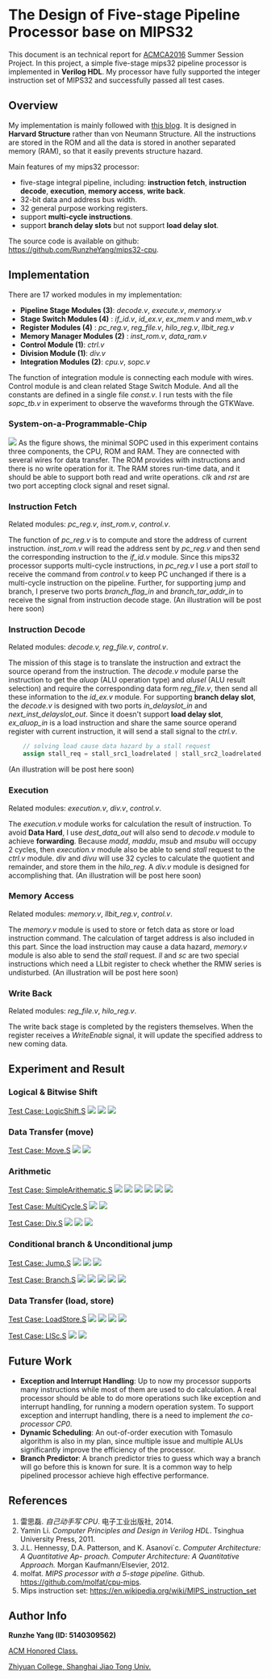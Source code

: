 # The Design of Five-stage Pipeline Processor base on MIPS32
This document is an technical report for [ACMCA2016](http://202.120.38.22:1000/wiki/index.php?title=Course:ACMCA2016) Summer Session Project. In this project, a simple five-stage mips32 pipeline processor is implemented in __Verilog HDL__. My processor have fully supported the integer instruction set of MIPS32 and successfully passed all test cases.

## Overview
My implementation is mainly followed with [this blog](http://blog.csdn.net/leishangwen/article/category/5723475/3). It is designed in __Harvard Structure__ rather than von Neumann Structure. All the instructions are stored in the ROM and all the data is stored in another separated memory (RAM), so that it easily prevents structure hazard.

Main features of my mips32 processor:

- five-stage integral pipeline, including: __instruction fetch__, __instruction decode__, __execution__, __memory access__, __write back__.
- 32-bit data and address bus width.
- 32 general purpose working registers.
- support __multi-cycle instructions__.
- support __branch delay slots__ but not support __load delay slot__.

The source code is available on github: https://github.com/RunzheYang/mips32-cpu.

## Implementation

There are 17 worked modules in my implementation: 

- __Pipeline Stage Modules (3)__: _decode.v_, _execute.v_, _memory.v_
- __Stage Switch Modules (4)__ : *if_id.v*, *id_ex.v*, *ex_mem.v* and *mem_wb.v*
- __Register Modules (4)__ : *pc_reg.v*, *reg_file.v*, *hilo_reg.v*, *llbit_reg.v*
- __Memory Manager Modules (2)__ : *inst_rom.v*, *data_ram.v*
- __Control Module (1)__: *ctrl.v*
- __Division Module (1)__: *div.v*
- __Integration Modules (2)__: *cpu.v*, *sopc.v*

The function of integration module is connecting each module with wires. Control module is and clean related Stage Switch Module. And all the constants are defined in a single file *const.v*. I run tests with the file *sopc_tb.v* in experiment to observe the waveforms through the GTKWave.

### System-on-a-Programmable-Chip
![](sopc.png)
As the figure shows, the minimal SOPC used in this experiment contains three components, the CPU, ROM and RAM. They are connected with several wires for  data transfer. The ROM provides with instructions and there is no write operation for it. The RAM stores run-time data, and it should be able to support both read and write operations. _clk_ and _rst_ are two port accepting clock signal and reset signal.

### Instruction Fetch
Related modules: *pc_reg.v*, *inst_rom.v*, *control.v*.

The function of *pc_reg.v* is to compute and store the address of current instruction. *inst_rom.v* will read the address sent by *pc_reg.v* and then send the corresponding instruction to the *if_id.v* module. 
Since this mips32 processor supports multi-cycle instructions, in *pc_reg.v* I use a port *stall* to receive the command from *control.v* to keep PC unchanged if there is a multi-cycle instruction on the pipeline. Further, for supporting jump and branch, I preserve two ports *branch_flag_in* and *branch_tar_addr_in* to receive the signal from instruction decode stage.
(An illustration will be post here soon)

### Instruction Decode
Related modules: *decode.v, reg_file.v*, *control.v*.

The mission of this stage is to translate the instruction and extract the source operand from the instruction. The *decode.v* module parse the instruction to get the *aluop* (ALU operation type) and *alusel* (ALU result selection) and require the corresponding data form *reg_file.v*, then send all these information to the *id_ex.v* module.
For supporting **branch delay slot**, the *decode.v* is designed with two ports *in_delayslot_in* and *next_inst_delayslot_out*. Since it doesn't support **load delay slot**, *ex_aluop_in* is a load instruction and share the same source operand register with current instruction, it will send a stall signal to the *ctrl.v*.
```verilog
    // solving load cause data hazard by a stall request
    assign stall_req = stall_src1_loadrelated | stall_src2_loadrelated;
```
(An illustration will be post here soon)

### Execution
Related modules: *execution.v*, *div.v*, *control.v*.

The *execution.v* module works for calculation the result of instruction. To avoid **Data Hard**, I use *dest_data_out* will also send to *decode.v* module to achieve __forwarding__. Because *madd*, *maddu*, *msub* and *msubu* will occupy 2 cycles, then *execution.v* module also be able to send *stall* request to the *ctrl.v* module. *div* and *divu* will use 32 cycles to calculate the quotient and remainder, and store them in the *hilo_reg*. A *div.v* module is designed for accomplishing that.
(An illustration will be post here soon)

### Memory Access
Related modules: *memory.v*, *llbit_reg.v*, *control.v*.

The *memory.v* module is used to store or fetch data as store or load instruction command. The calculation of target address is also included in this part. Since the load instruction may cause a data hazard, *memory.v* module is also able to send the *stall* request. *ll* and *sc* are two special instructions which need a LLbit register to check whether the RMW series is undisturbed.
(An illustration will be post here soon)

### Write Back
Related modules: *reg_file.v*, *hilo_reg.v*.

The write back stage is completed by the registers themselves. When the register receives a _WriteEnable_ signal, it will update the specified address to new coming data.

## Experiment and Result
### Logical & Bitwise Shift
[Test Case: LogicShift.S](https://github.com/RunzheYang/mips32-cpu/blob/master/test_cases/LogicShift.S)
![](logicalshift1.png)
![](logicalshift2.png)
![](shiftnop1.png)
### Data Transfer (move)
[Test Case: Move.S](https://github.com/RunzheYang/mips32-cpu/blob/master/test_cases/Move.S)
![](move1.png)
![](move2.png)
### Arithmetic
[Test Case: SimpleArithematic.S](https://github.com/RunzheYang/mips32-cpu/blob/master/test_cases/SimpleArithematic.S)
![](arithe1.png)
![](arithe2.png)
![](arithe_i.png)
![](clzclo1.png)
![](clzclo2.png)
![](mul.png)

[Test Case: MultiCycle.S](https://github.com/RunzheYang/mips32-cpu/blob/master/test_cases/MultiCycle.S)
![](maddmsub1.png)
![](maddmsub2.png)

[Test Case: Div.S](https://github.com/RunzheYang/mips32-cpu/blob/master/test_cases/Div.S)
![](div1.png)
![](div2.png)
![](div3.png)
### Conditional branch & Unconditional jump
[Test Case: Jump.S](https://github.com/RunzheYang/mips32-cpu/blob/master/test_cases/Jump.S)
![](jp1.png)
![](jp2.png)
![](jp3.png)

[Test Case: Branch.S](https://github.com/RunzheYang/mips32-cpu/blob/master/test_cases/Branch.S)
![](br2.png)
![](br2.png)
![](br3.png)
![](br4.png)
![](br5.png)
### Data Transfer (load, store)
[Test Case: LoadStore.S](https://github.com/RunzheYang/mips32-cpu/blob/master/test_cases/LoadStore.S)
![](ls1.png)
![](ls2.png)
![](ls3.png)
![](ls4.png)

[Test Case: LlSc.S](https://github.com/RunzheYang/mips32-cpu/blob/master/test_cases/LlSc.S)
![](llsc1.png)
![](llsc2.png)

## Future Work
- __Exception and Interrupt Handling__: Up to now my processor supports many instructions while most of them are used to do calculation. A real processor should be able to do more operations such like exception and interrupt handling, for running a modern operation system. To support exception and interrupt handling, there is a need to implement _the co-processor CP0_.
- __Dynamic Scheduling__:  An out-of-order execution with Tomasulo algorithm is also in my plan, since multiple issue and multiple ALUs significantly improve the efficiency of the processor.
- __Branch Predictor__:  A branch predictor tries to guess which way a branch will go before this is known for sure. It is a common way to help pipelined processor achieve high effective performance.

## References
1. 雷思磊. _自己动手写 CPU_. 电子工业出版社, 2014.
2. Yamin Li. _Computer Principles and Design in Verilog HDL_. Tsinghua University Press, 2011.
3. J.L. Hennessy, D.A. Patterson, and K. Asanovi´c. _Computer Architecture: A Quantitative Ap- proach. Computer Architecture: A Quantitative Approach._ Morgan Kaufmann/Elsevier, 2012.
4. molfat. _MIPS processor with a 5-stage pipeline._ Github. https://github.com/molfat/cpu-mips.
5. Mips instruction set: https://en.wikipedia.org/wiki/MIPS_instruction_set

## Author Info
__Runzhe Yang (ID: 5140309562)__

[ACM Honored Class.](http://acm.sjtu.edu.cn/home)

[Zhiyuan College, Shanghai Jiao Tong Univ.](http://zhiyuan.sjtu.edu.cn)
